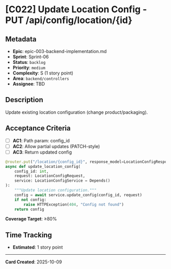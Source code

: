 # [C022] Update Location Config - PUT /api/config/location/{id}

## Metadata
- **Epic**: epic-003-backend-implementation.md
- **Sprint**: Sprint-06
- **Status**: `backlog`
- **Priority**: `medium`
- **Complexity**: S (1 story point)
- **Area**: `backend/controllers`
- **Assignee**: TBD

## Description

Update existing location configuration (change product/packaging).

## Acceptance Criteria

- [ ] **AC1**: Path param: config_id
- [ ] **AC2**: Allow partial updates (PATCH-style)
- [ ] **AC3**: Return updated config

```python
@router.put("/location/{config_id}", response_model=LocationConfigResponse)
async def update_location_config(
    config_id: int,
    request: LocationConfigRequest,
    service: LocationConfigService = Depends()
):
    """Update location configuration."""
    config = await service.update_config(config_id, request)
    if not config:
        raise HTTPException(404, "Config not found")
    return config
```

**Coverage Target**: ≥80%

## Time Tracking
- **Estimated**: 1 story point

---

**Card Created**: 2025-10-09

